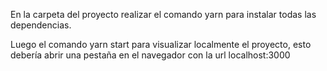 En la carpeta del proyecto realizar el comando 
yarn para instalar todas las dependencias.

Luego el comando yarn start 
para visualizar localmente el proyecto, esto debería abrir una
pestaña en el navegador con la url localhost:3000
